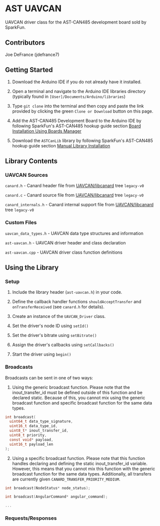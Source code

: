 # AST UAVCAN

UAVCAN driver class for the AST-CAN485 development board sold by SparkFun.

## Contributors

Joe DeFrance (jdefrance7)

## Getting Started

1. Download the Arduino IDE if you do not already have it installed.

2. Open a terminal and navigate to the Arduino IDE libraries directory (typically found in `[User]/Documents/Arduino/libraries`)

3. Type `git clone` into the terminal and then copy and paste the link provided by clicking the green `Clone or Download` button on this page.

4. Add the AST-CAN485 Development Board to the Arduino IDE by following SparkFun's AST-CAN485 hookup guide section [Board Installation Using Boards Manager](https://learn.sparkfun.com/tutorials/ast-can485-hookup-guide?_ga=2.39481377.365903456.1581038177-271346267.1574810854)

5. Download the `ASTCanLib` library by following SparkFun's AST-CAN485 hookup guide section [Manual Library Installation](https://learn.sparkfun.com/tutorials/ast-can485-hookup-guide?_ga=2.39481377.365903456.1581038177-271346267.1574810854)

## Library Contents

### UAVCAN Sources

`canard.h` - Canard header file from [UAVCAN/libcanard](https://github.com/UAVCAN/libcanard/tree/legacy-v0) tree `legacy-v0`

`canard.c` - Canard source file from [UAVCAN/libcanard](https://github.com/UAVCAN/libcanard/tree/legacy-v0) tree `legacy-v0`

`canard_internals.h` - Canard internal support file from [UAVCAN/libcanard](https://github.com/UAVCAN/libcanard/tree/legacy-v0) tree `legacy-v0`

### Custom Files

`uavcan_data_types.h` - UAVCAN data type structures and information

`ast-uavcan.h` - UAVCAN driver header and class declaration

`ast-uavcan.cpp` - UAVCAN driver class function definitions

## Using the Library

### Setup

1. Include the library header (`ast-uavcan.h`) in your code.

2. Define the callback handler functions `shouldAcceptTransfer` and `onTransferReceived` (see `canard.h` for details).

3. Create an instance of the `UAVCAN_Driver` class.

4. Set the driver's node ID using `setId()`

5. Set the driver's bitrate using `setBitrate()`

6. Assign the driver's callbacks using `setCallbacks()`

7. Start the driver using `begin()`

### Broadcasts

Broadcasts can be sent in one of two ways:

1. Using the generic broadcast function. Please note that the inout_transfer_id must be defined outside of this function and be declared static. Because of this, you cannot mix using the generic broadcast function and specific broadcast function for the same data types. 

```c
int broadcast(
  uint64_t data_type_signature,
  uint16_t data_type_id,
  uint8_t* inout_transfer_id,
  uint8_t priority,
  const void* payload,
  uint16_t payload_len
);
```

2. Using a specific broadcast function. Please note that this function handles declaring and defining the static inout_transfer_id variable. However, this means that you cannot mix this function with the generic broadcast function for the same data types. Additionally, all transfers are currently given `CANARD_TRANSFER_PRIORITY_MEDIUM`.

```c
int broadcast(NodeStatus* node_status);

int broadcast(AngularCommand* angular_command);

...
```

### Requests/Responses

